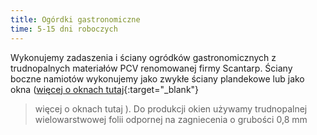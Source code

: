```yaml
---
title: Ogórdki gastronomiczne
time: 5-15 dni roboczych
---
```


Wykonujemy zadaszenia i ściany ogródków gastronomicznych z trudnopalnych
materiałów PCV renomowanej firmy Scantarp. Ściany boczne namiotów wykonujemy
jako zwykłe ściany plandekowe lub jako okna
([więcej o oknach tutaj](http://localhost:4000/oferta/produkty-na-zamowienie/okna/){:target="\_blank"}

> więcej o oknach tutaj</a> ). Do produkcji okien używamy trudnopalnej
> wielowarstwowej folii odpornej na zagniecenia o grubości 0,8 mm
